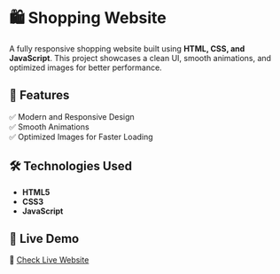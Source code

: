 # 🛍️ Shopping Website  

A fully responsive shopping website built using **HTML, CSS, and JavaScript**. This project showcases a clean UI, smooth animations, and optimized images for better performance.  

## 🌟 Features  
✅ Modern and Responsive Design  
✅ Smooth Animations  
✅ Optimized Images for Faster Loading  

## 🛠️ Technologies Used  
- **HTML5**  
- **CSS3**  
- **JavaScript**  
 

## 🚀 Live Demo  
🔗 [Check Live Website](https://tashfashoppingwebsite.netlify.app/) 
